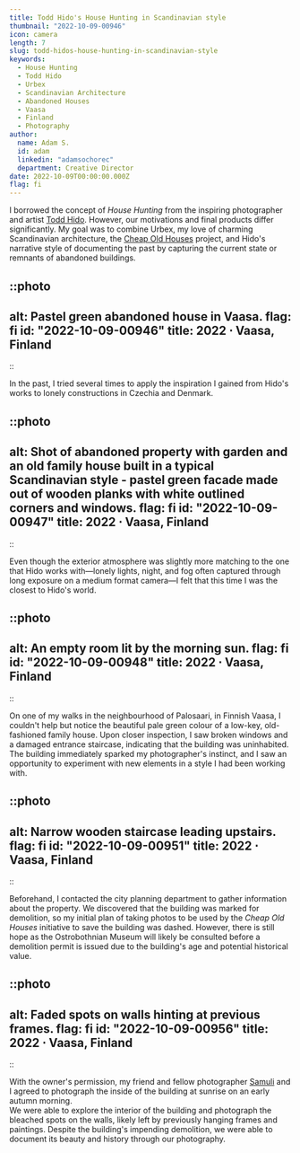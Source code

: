 ```yaml
---
title: Todd Hido's House Hunting in Scandinavian style
thumbnail: "2022-10-09-00946"
icon: camera
length: 7
slug: todd-hidos-house-hunting-in-scandinavian-style
keywords:
  - House Hunting
  - Todd Hido
  - Urbex
  - Scandinavian Architecture
  - Abandoned Houses
  - Vaasa
  - Finland
  - Photography
author:
  name: Adam S.
  id: adam
  linkedin: "adamsochorec"
  department: Creative Director
date: 2022-10-09T00:00:00.000Z
flag: fi
---
```


I borrowed the concept of *House Hunting* from the inspiring photographer and artist [Todd Hido](http://www.toddhido.com/). However, our motivations and final products differ significantly. My goal was to combine Urbex, my love of charming Scandinavian architecture, the [Cheap Old Houses](https://www.instagram.com/CHEAPOLDHOUSES/) project, and Hido's narrative style of documenting the past by capturing the current state or remnants of abandoned buildings.

::photo
---
alt: Pastel green abandoned house in Vaasa.
flag: fi
id: "2022-10-09-00946"
title: 2022 ⋅ Vaasa, Finland
---
::

In the past, I tried several times to apply the inspiration I gained from Hido's works to lonely constructions in Czechia and Denmark.

::photo
---
alt: Shot of abandoned property with garden and an old family house built in a typical Scandinavian style - pastel green facade made out of wooden planks with white outlined corners and windows.
flag: fi
id: "2022-10-09-00947"
title: 2022 ⋅ Vaasa, Finland
---
::

Even though the exterior atmosphere was slightly more matching to the one that Hido works with—lonely lights, night, and fog often captured through long exposure on a medium format camera—I felt that this time I was the closest to Hido's world.

::photo
---
alt: An empty room lit by the morning sun.
flag: fi
id: "2022-10-09-00948"
title: 2022 ⋅ Vaasa, Finland
---
::

On one of my walks in the neighbourhood of Palosaari, in Finnish Vaasa, I couldn't help but notice the beautiful pale green colour of a low-key, old-fashioned family house. Upon closer inspection, I saw broken windows and a damaged entrance staircase, indicating that the building was uninhabited. The building immediately sparked my photographer's instinct, and I saw an opportunity to experiment with new elements in a style I had been working with.

::photo
---
alt: Narrow wooden staircase leading upstairs.
flag: fi
id: "2022-10-09-00951"
title: 2022 ⋅ Vaasa, Finland
---
::

Beforehand, I contacted the city planning department to gather information about the property. We discovered that the building was marked for demolition, so my initial plan of taking photos to be used by the *Cheap Old Houses* initiative to save the building was dashed. However, there is still hope as the Ostrobothnian Museum will likely be consulted before a demolition permit is issued due to the building's age and potential historical value.

::photo
---
alt: Faded spots on walls hinting at previous frames.
flag: fi
id: "2022-10-09-00956"
title: 2022 ⋅ Vaasa, Finland
---
::

With the owner's permission, my friend and fellow photographer [Samuli](https://www.instagram.com/samuliframes/) and I agreed to photograph the inside of the building at sunrise on an early autumn morning.  
We were able to explore the interior of the building and photograph the bleached spots on the walls, likely left by previously hanging frames and paintings. Despite the building's impending demolition, we were able to document its beauty and history through our photography.